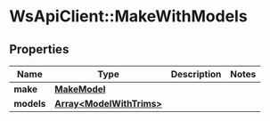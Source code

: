 # WsApiClient::MakeWithModels

## Properties
Name | Type | Description | Notes
------------ | ------------- | ------------- | -------------
**make** | [**MakeModel**](MakeModel.md) |  | 
**models** | [**Array&lt;ModelWithTrims&gt;**](ModelWithTrims.md) |  | 


